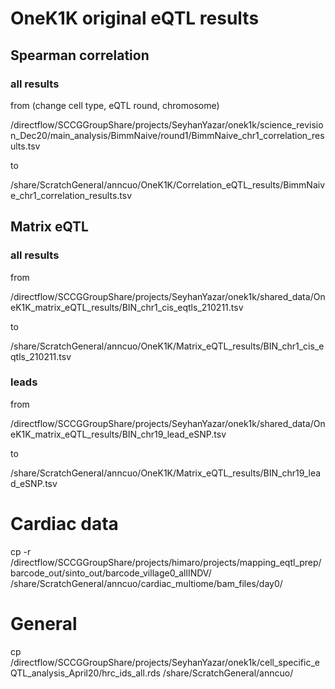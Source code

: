 # OneK1K original eQTL results

## Spearman correlation

### all results

from (change cell type, eQTL round, chromosome)

/directflow/SCCGGroupShare/projects/SeyhanYazar/onek1k/science_revision_Dec20/main_analysis/BimmNaive/round1/BimmNaive_chr1_correlation_results.tsv

to

/share/ScratchGeneral/anncuo/OneK1K/Correlation_eQTL_results/BimmNaive_chr1_correlation_results.tsv

## Matrix eQTL

### all results

from

/directflow/SCCGGroupShare/projects/SeyhanYazar/onek1k/shared_data/OneK1K_matrix_eQTL_results/BIN_chr1_cis_eqtls_210211.tsv

to 

/share/ScratchGeneral/anncuo/OneK1K/Matrix_eQTL_results/BIN_chr1_cis_eqtls_210211.tsv

### leads

from

/directflow/SCCGGroupShare/projects/SeyhanYazar/onek1k/shared_data/OneK1K_matrix_eQTL_results/BIN_chr19_lead_eSNP.tsv

to 

/share/ScratchGeneral/anncuo/OneK1K/Matrix_eQTL_results/BIN_chr19_lead_eSNP.tsv


# Cardiac data

cp -r /directflow/SCCGGroupShare/projects/himaro/projects/mapping_eqtl_prep/barcode_out/sinto_out/barcode_village0_allINDV/ /share/ScratchGeneral/anncuo/cardiac_multiome/bam_files/day0/


# General

 cp /directflow/SCCGGroupShare/projects/SeyhanYazar/onek1k/cell_specific_eQTL_analysis_April20/hrc_ids_all.rds /share/ScratchGeneral/anncuo/
